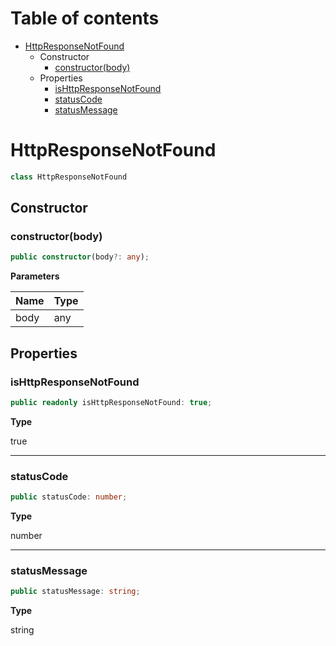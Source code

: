 # Table of contents

* [HttpResponseNotFound][ClassDeclaration-15]
    * Constructor
        * [constructor(body)][Constructor-15]
    * Properties
        * [isHttpResponseNotFound][PropertyDeclaration-33]
        * [statusCode][PropertyDeclaration-34]
        * [statusMessage][PropertyDeclaration-35]

# HttpResponseNotFound

```typescript
class HttpResponseNotFound
```
## Constructor

### constructor(body)

```typescript
public constructor(body?: any);
```

**Parameters**

| Name | Type |
| ---- | ---- |
| body | any  |

## Properties

### isHttpResponseNotFound

```typescript
public readonly isHttpResponseNotFound: true;
```

**Type**

true

----------

### statusCode

```typescript
public statusCode: number;
```

**Type**

number

----------

### statusMessage

```typescript
public statusMessage: string;
```

**Type**

string

[ClassDeclaration-15]: httpresponsenotfound.md#httpresponsenotfound
[Constructor-15]: httpresponsenotfound.md#constructorbody
[PropertyDeclaration-33]: httpresponsenotfound.md#ishttpresponsenotfound
[PropertyDeclaration-34]: httpresponsenotfound.md#statuscode
[PropertyDeclaration-35]: httpresponsenotfound.md#statusmessage